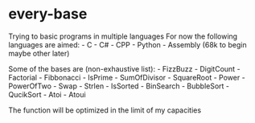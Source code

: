 # every-base

Trying to basic programs in multiple languages
For now the following languages are aimed:
    - C
    - C#
    - CPP
    - Python
    - Assembly (68k to begin maybe other later)


Some of the bases are (non-exhaustive list):
    - FizzBuzz
    - DigitCount
    - Factorial
    - Fibbonacci
    - IsPrime
    - SumOfDivisor
    - SquareRoot
    - Power
    - PowerOfTwo
    - Swap
    - Strlen
    - IsSorted
    - BinSearch
    - BubbleSort
    - QucikSort
    - Atoi
    - Atoui

The function will be optimized in the limit of my capacities
